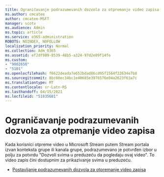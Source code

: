 ```yaml
---
title: Ograničavanje podrazumevanih dozvola za otpremanje video zapisa
ms.author: cmcatee
author: cmcatee-MSFT
manager: scotv
ms.audience: Admin
ms.topic: article
ms.service: o365-administration
ROBOTS: NOINDEX, NOFOLLOW
localization_priority: Normal
ms.collection: Adm_O365
ms.assetid: ef2df989-8539-48b5-a324-97d2e09f14fe
ms.custom:
- "9002650"
- "5101"
ms.openlocfilehash: f6622deada7e652bdad86cd95f1564f22634e7b8
ms.sourcegitcommit: 8bc60ec34bc1e40685e3976576e04a2623f63a7c
ms.translationtype: MT
ms.contentlocale: sr-Latn-RS
ms.lasthandoff: 04/15/2021
ms.locfileid: "51835681"
---
```

# <a name="restrict-default-video-upload-permissions"></a>Ograničavanje podrazumevanih dozvola za otpremanje video zapisa

Kada korisnici otpreme video u Microsoft Stream putem Stream portala izvan konteksta grupe ili kanala grupe, podrazumevano je potvrđen izbor u polju za potvrdu "Dozvoli svima u preduzeću da pogledaju ovaj video". To video zapis čini dostupnim za prikazivanje svima u preduzeću.

- [Postavljanje podrazumevanih dozvola za otpremanje video zapisa](https://docs.microsoft.com/stream/default-video-permissions)
